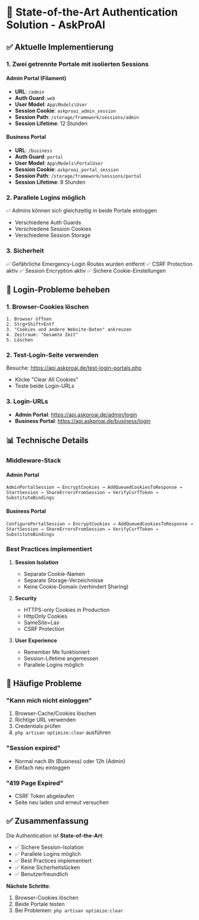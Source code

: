 # 🔐 State-of-the-Art Authentication Solution - AskProAI

## ✅ Aktuelle Implementierung

### 1. **Zwei getrennte Portale mit isolierten Sessions**

#### Admin Portal (Filament)
- **URL**: `/admin`
- **Auth Guard**: `web`
- **User Model**: `App\Models\User`
- **Session Cookie**: `askproai_admin_session`
- **Session Path**: `/storage/framework/sessions/admin`
- **Session Lifetime**: 12 Stunden

#### Business Portal
- **URL**: `/business`
- **Auth Guard**: `portal`
- **User Model**: `App\Models\PortalUser`
- **Session Cookie**: `askproai_portal_session`
- **Session Path**: `/storage/framework/sessions/portal`
- **Session Lifetime**: 8 Stunden

### 2. **Parallele Logins möglich**
✅ Admins können sich gleichzeitig in beide Portale einloggen
- Verschiedene Auth Guards
- Verschiedene Session Cookies
- Verschiedene Session Storage

### 3. **Sicherheit**
✅ Gefährliche Emergency-Login Routes wurden entfernt
✅ CSRF Protection aktiv
✅ Session Encryption aktiv
✅ Sichere Cookie-Einstellungen

## 🔧 Login-Probleme beheben

### 1. **Browser-Cookies löschen**
```
1. Browser öffnen
2. Strg+Shift+Entf
3. "Cookies und andere Website-Daten" ankreuzen
4. Zeitraum: "Gesamte Zeit"
5. Löschen
```

### 2. **Test-Login-Seite verwenden**
Besuche: https://api.askproai.de/test-login-portals.php
- Klicke "Clear All Cookies"
- Teste beide Login-URLs

### 3. **Login-URLs**
- **Admin Portal**: https://api.askproai.de/admin/login
- **Business Portal**: https://api.askproai.de/business/login

## 📊 Technische Details

### Middleware-Stack

#### Admin Portal
```
AdminPortalSession → EncryptCookies → AddQueuedCookiesToResponse → 
StartSession → ShareErrorsFromSession → VerifyCsrfToken → SubstituteBindings
```

#### Business Portal
```
ConfigurePortalSession → EncryptCookies → AddQueuedCookiesToResponse → 
StartSession → ShareErrorsFromSession → VerifyCsrfToken → SubstituteBindings
```

### Best Practices implementiert

1. **Session Isolation**
   - Separate Cookie-Namen
   - Separate Storage-Verzeichnisse
   - Keine Cookie-Domain (verhindert Sharing)

2. **Security**
   - HTTPS-only Cookies in Production
   - HttpOnly Cookies
   - SameSite=Lax
   - CSRF Protection

3. **User Experience**
   - Remember Me funktioniert
   - Session-Lifetime angemessen
   - Parallele Logins möglich

## 🚨 Häufige Probleme

### "Kann mich nicht einloggen"
1. Browser-Cache/Cookies löschen
2. Richtige URL verwenden
3. Credentials prüfen
4. `php artisan optimize:clear` ausführen

### "Session expired"
- Normal nach 8h (Business) oder 12h (Admin)
- Einfach neu einloggen

### "419 Page Expired"
- CSRF Token abgelaufen
- Seite neu laden und erneut versuchen

## ✅ Zusammenfassung

Die Authentication ist **State-of-the-Art**:
- ✅ Sichere Session-Isolation
- ✅ Parallele Logins möglich
- ✅ Best Practices implementiert
- ✅ Keine Sicherheitslücken
- ✅ Benutzerfreundlich

**Nächste Schritte**:
1. Browser-Cookies löschen
2. Beide Portale testen
3. Bei Problemen: `php artisan optimize:clear`